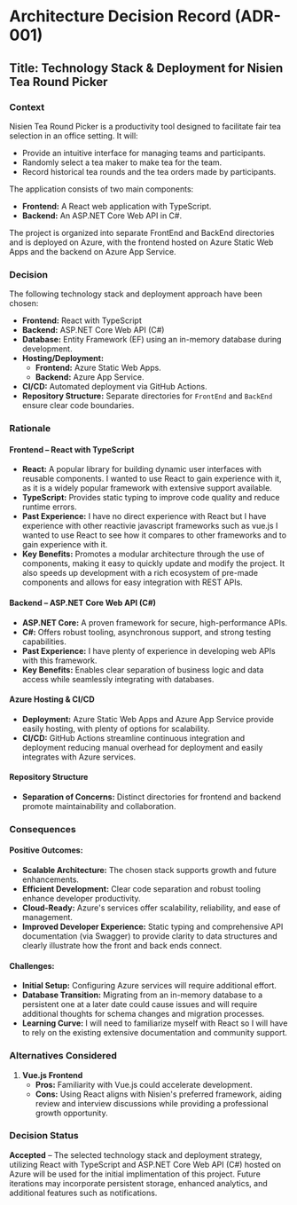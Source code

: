 # Architecture Decision Record (ADR-001)

## Title: Technology Stack & Deployment for Nisien Tea Round Picker

### Context
Nisien Tea Round Picker is a productivity tool designed to facilitate fair tea selection in an office setting. It will:
- Provide an intuitive interface for managing teams and participants.
- Randomly select a tea maker to make tea for the team.
- Record historical tea rounds and the tea orders made by participants.

The application consists of two main components:
- **Frontend:** A React web application with TypeScript.
- **Backend:** An ASP.NET Core Web API in C#.

The project is organized into separate FrontEnd and BackEnd directories and is deployed on Azure, with the frontend hosted on Azure Static Web Apps and the backend on Azure App Service.

### Decision
The following technology stack and deployment approach have been chosen:
- **Frontend:** React with TypeScript
- **Backend:** ASP.NET Core Web API (C#)
- **Database:** Entity Framework (EF) using an in-memory database during development.
- **Hosting/Deployment:**
  - **Frontend:** Azure Static Web Apps.
  - **Backend:** Azure App Service.
- **CI/CD:** Automated deployment via GitHub Actions.
- **Repository Structure:** Separate directories for `FrontEnd` and `BackEnd` ensure clear code boundaries.

### Rationale

#### **Frontend – React with TypeScript**
- **React:** A popular library for building dynamic user interfaces with reusable components. I wanted to use React to gain experience with it, as it is a widely popular framework with extensive support available.
- **TypeScript:** Provides static typing to improve code quality and reduce runtime errors.
- **Past Experience:** I have no direct experience with React but I have experience with other reactivie javascript frameworks such as vue.js I wanted to use React to see how it compares to other frameworks and to gain experience with it.
- **Key Benefits:** Promotes a modular architecture through the use of components, making it easy to quickly update and modify the project. It also speeds up development with a rich ecosystem of pre-made components and allows for easy integration with REST APIs.

#### **Backend – ASP.NET Core Web API (C#)**
- **ASP.NET Core:** A proven framework for secure, high-performance APIs.
- **C#:** Offers robust tooling, asynchronous support, and strong testing capabilities.
- **Past Experience:** I have plenty of experience in developing web APIs with this framework.
- **Key Benefits:** Enables clear separation of business logic and data access while seamlessly integrating with databases. 

#### **Azure Hosting & CI/CD**
- **Deployment:** Azure Static Web Apps and Azure App Service provide easily hosting, with plenty of options for scalability.
- **CI/CD:** GitHub Actions streamline continuous integration and deployment reducing manual overhead for deployment and easily integrates with Azure services.

#### **Repository Structure**
- **Separation of Concerns:** Distinct directories for frontend and backend promote maintainability and collaboration.

### Consequences

#### **Positive Outcomes:**
- **Scalable Architecture:** The chosen stack supports growth and future enhancements.
- **Efficient Development:** Clear code separation and robust tooling enhance developer productivity.
- **Cloud-Ready:** Azure's services offer scalability, reliability, and ease of management.
- **Improved Developer Experience:** Static typing and comprehensive API documentation (via Swagger) to provide clarity to data structures and clearly illustrate how the front and back ends connect.

#### **Challenges:**
- **Initial Setup:** Configuring Azure services will require additional effort.
- **Database Transition:** Migrating from an in-memory database to a persistent one at a later date could cause issues and will require additional thoughts for schema changes and migration processes.
- **Learning Curve:** I will need to familiarize myself with React so I will have to rely on the existing extensive documentation and community support.

### Alternatives Considered

1. **Vue.js Frontend**
   - **Pros:** Familiarity with Vue.js could accelerate development.
   - **Cons:** Using React aligns with Nisien's preferred framework, aiding review and interview discussions while providing a professional growth opportunity.

### Decision Status
**Accepted** – The selected technology stack and deployment strategy, utilizing React with TypeScript and ASP.NET Core Web API (C#) hosted on Azure will be used for the initial implimentation of this project. Future iterations may incorporate persistent storage, enhanced analytics, and additional features such as notifications.

